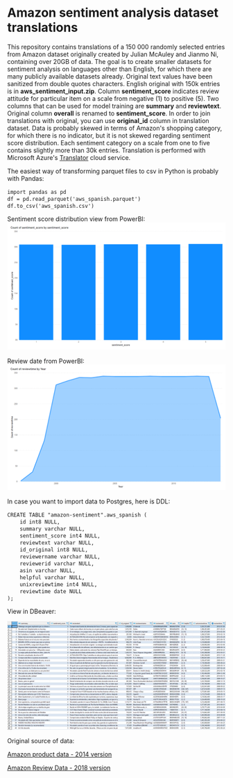 # Amazon sentiment analysis dataset translations

This repository contains translations of a 150 000 randomly selected entries from Amazon dataset originally created by Julian McAuley and Jianmo Ni, containing over 20GB of data.
The goal is to create smaller datasets for sentiment analysis on languages other than English, for which there are many publicly available datasets already.
Original text values have been sanitized from double quotes characters.
English original with 150k entries is in **aws_sentiment_input.zip**.
Column **sentiment_score** indicates review attitude for particular item on a scale from negative (1) to positive (5).
Two columns that can be used for model training are **summary** and **reviewtext**.
Original column **overall** is renamed to **sentiment_score**.
In order to join translations with original, you can use **original_id** column in translation dataset.
Data is probably skewed in terms of Amazon's shopping category, for which there is no indicator, but it is not skewed regarding sentiment score distribution.
Each sentiment category on a scale from one to five contains slightly more than 30k entries.
Translation is performed with Microsoft Azure's [Translator](https://azure.microsoft.com/en-us/services/cognitive-services/translator/) cloud service.


The easiest way of transforming parquet files to csv in Python is probably with Pandas:

```
import pandas as pd
df = pd.read_parquet('aws_spanish.parquet')
df.to_csv('aws_spanish.csv')
```


Sentiment score distribution view from PowerBI:
![AWS Spanish Translation](https://raw.githubusercontent.com/matkosoric/amazon-sentiment-analysis-dataset-translations/master/sentiment_distribution.PNG?raw=true "")


Review date from PowerBI:
![AWS Spanish Translation](https://raw.githubusercontent.com/matkosoric/amazon-sentiment-analysis-dataset-translations/master/date_distribution.PNG?raw=true "")


In case you want to import data to Postgres, here is DDL:

```
CREATE TABLE "amazon-sentiment".aws_spanish (
    id int8 NULL,
    summary varchar NULL,
    sentiment_score int4 NULL,
    reviewtext varchar NULL,
    id_original int8 NULL,
    reviewername varchar NULL,
    reviewerid varchar NULL,
    asin varchar NULL,
    helpful varchar NULL,
    unixreviewtime int4 NULL,
    reviewtime date NULL
);
```

View in DBeaver:

![AWS Spanish Translation](https://raw.githubusercontent.com/matkosoric/amazon-sentiment-analysis-dataset-translations/master/aws_spanish.PNG?raw=true "")


Original source of data:

[Amazon product data - 2014 version](https://jmcauley.ucsd.edu/data/amazon/)

[Amazon Review Data - 2018 version](https://nijianmo.github.io/amazon/index.html)

